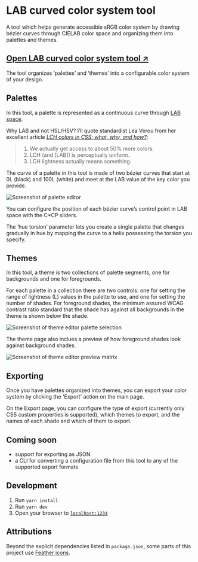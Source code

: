 # LAB curved color system tool

A tool which helps generate accessible sRGB color system by drawing bézier curves through CIELAB color space and organizing them into palettes and themes.

## [Open LAB curved color system tool ↗︎](https://thure.github.io/cielab-curved-palette/)

The tool organizes ‘palettes’ and ‘themes’ into a configurable color system of your design.

## Palettes

In this tool, a palette is represented as a continuous curve through
[LAB space](https://en.wikipedia.org/wiki/CIELAB_color_space).

Why LAB and not HSL/HSV? I’ll quote standardist Lea Verou from her excellent article [_LCH colors in CSS: what, why, and how?_](https://lea.verou.me/2020/04/lch-colors-in-css-what-why-and-how/):

> 1. We actually get access to about 50% more colors.
> 2. LCH (and \[LAB\]) is perceptually uniform.
> 3. LCH lightness actually means something.

The curve of a palette in this tool is made of two bézier curves that start at
0L (black) and 100L (white) and meet at the LAB value of the key
color you provide.

![Screenshot of palette editor](https://i.ibb.co/chhTNnS/ss1.png)

You can configure the position of each bézier curve’s control point in
LAB space with the C*CP sliders.

The ‘hue torsion’ parameter lets you create a single palette that changes gradually in hue by mapping the curve to a helix possessing the torsion you specify.

## Themes

In this tool, a theme is two collections of palette segments, one for backgrounds and one for foregrounds.

For each palette in a collection there are two controls: one for setting the range of
lightness (L) values in the palette to use, and one for setting the number
of shades. For foreground shades, the minimum assured WCAG contrast
ratio standard that the shade has against all backgrounds in the theme
is shown below the shade.

![Screenshot of theme editor palette selection](https://i.ibb.co/Z60Cwd5/ss2.png)

The theme page also inclues a preview of how foreground shades look against background shades.

![Screenshot of theme editor preview matrix](https://i.ibb.co/0VD8bbm/ss3.png)

## Exporting

Once you have palettes organized into themes, you can export your color system by clicking the 'Export' action on the main page.

On the Export page, you can configure the type of export (currently only CSS custom properties is supported), which themes to export, and the names of each shade and which of them to export.

## Coming soon

- support for exporting as JSON
- a CLI for converting a configuration file from this tool to any of the supported export formats

## Development

1. Run `yarn install`
1. Run `yarn dev`
1. Open your browser to [`localhost:1234`](http://localhost:1234/)

## Attributions

Beyond the explicit dependencies listed in `package.json`, some parts of this project use [Feather icons](https://github.com/feathericons/feather).
